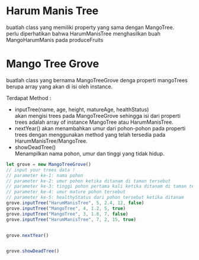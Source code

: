 # Harum Manis Tree

buatlah class yang memiliki property yang sama dengan MangoTree.   
perlu diperhatikan bahwa HarumManisTree menghasilkan buah MangoHarumManis pada produceFruits

# Mango Tree Grove

buatlah class yang bernama MangoTreeGrove denga properti mangoTrees berupa array yang akan di isi oleh instance. 


Terdapat Method : 
- inputTree(name, age, height, matureAge, healthStatus)  
  akan mengisi trees pada MangoTreeGrove sehingga isi dari properti trees adalah array of instance MangoTree atau HarumManisTree.  
- nextYear() 
  akan menambahkan umur dari pohon-pohon pada properti trees dengan menggunakan method yang telah tersedia pada HarumManisTree/MangoTree.  
- showDeadTree()  
  Menampilkan nama pohon, umur dan tinggi yang tidak hidup.  

```js
let grove = new MangoTreeGrove()
// input your trees data !
// parameter ke-1: nama pohon
// parameter ke-2: umur pohon ketika ditanam di taman tersebut
// parameter ke-3: tinggi pohon pertama kali ketika ditanam di taman tersebut
// parameter ke-4: umur mature pohon tersebut
// parameter ke-5: healthyStatus dari pohon tersebut ketika ditanam
grove.inputTree("HarumManisTree", 5, 2.4, 12, false)
grove.inputTree("MangoTree", 4, 1.2, 5, true)
grove.inputTree("MangoTree", 3, 1.8, 7, false)
grove.inputTree("HarumManisTree", 7, 2, 15, true)


grove.nextYear()


grove.showDeadTree()
```

